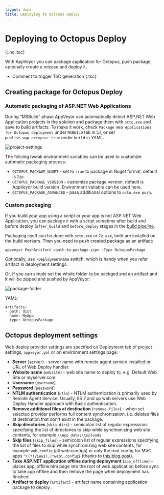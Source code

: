 ```yaml
---
layout: docs
title: Deploying to Octopus Deploy
---
```


<!-- markdownlint-disable MD022 MD032 -->
# Deploying to Octopus Deploy
{:.no_toc}

With AppVeyor you can package application for Octopus, push package, optionally create a release and deploy it.

* Comment to trigger ToC generation
{:toc}
<!-- markdownlint-enable MD022 MD032 -->

## Creating package for Octopus Deploy

### Automatic packaging of ASP.NET Web Applications

During “MSBuild” phase AppVeyor can automatically detect ASP.NET Web Application projects in the solution and package them with `octo.exe` and save to build artifacts. To make it work, check `Package Web Applications for Octopus deployment` under `MSBUILD` tab in UI, or set `publish_wap_octopus: true` under `build` in YAML.

![project-settings](/assets/img/docs/deployment/octopus-deploy/project-settings.png)

The folloing tweak environment variables can be used to customize automatic packaging process:

* `OCTOPUS_PACKAGE_NUGET` - set to `true` to package in Nuget format, default is `Zip`.
* `OCTOPUS_PACKAGE_VERSION` - customize package version. default is AppVeyor build version. Environment variable can be used here.
* `OCTOPUS_PACKAGE_ADVANCED` - pass additional options to `octo.exe push`.

### Custom packaging

If you build your app using a script or your app is not ASP.NET Web Application, you can package it with a script sometime after build and before deploy (`after_build` and `before_deploy` stages in the [build pipeline](/docs/build-configuration/#build-pipeline).

Packaging itself can be done with `octo.exe` or `7z.exe`, both are installed on the build workers. Then you need to push created package as an artifact:

    appveyor PushArtifact <path-to-package.zip> -Type OctopusPackage

Optionally, use `-DeploymentName` switch, which is handy when you refer artifact in deployment settings.

Or, if you can simple set the whole folder to be packged and an artifact and it will be zipped and pushed by AppVeyor:

![package-folder](/assets/img/docs/deployment/octopus-deploy/package-folder.png)

YAML:

```
artifacts:
- path: dist
  name: MyApp
  type: OctopusPackage
```

## Octopus deployment settings

Web deploy provider settings are specified on Deployment tab of project settings, `appveyor.yml` or on environment settings page.

* **Server** (`server`) - server name with remote agent service installed or URL of Web Deploy handler.
* **Website name** (`website`) - web site name to deploy to, e.g. Default Web Site or myserver.com
* **Username** (`username`)
* **Password** (`password`)
* **NTLM authentication** (`ntlm`) - NTLM authentication is primarily used by Remote Agent Service. Usually, IIS 7 and up web servers use Web Deploy Handler approach with Basic authentication.
* **Remove additional files at destination** (`remove_files`) - when set selected provider performs full content synchronization, i.e. deletes files at destination that don't exist in the package.
* **Skip directories** (`skip_dirs`) - semicolon list of regular expressions specifying the list of directories to skip while synchronizing web site contents, for example `\\App_data;\\uploads`.
* **Skip files** (`skip_files`) - semicolon list of regular expressions specifying the list of files to skip while synchronizing web site contents, for example `web.config` (all web.configs) or only the root config for MVC apps `^((?!Views).)*web\.config$` (thanks to [this blog post](http://keza.net/2011/11/15/skipping-mvc-web-config-files-with-msdeploy/)).
* **Take ASP.NET application offline during deployment** (`app_offline`) - places app_offline.htm page into the root of web application before sync to take app offline and then remove the page when deployment has finished.
* **Artifact to deploy** (`artifact`) - artifact name containing application package to deploy.
